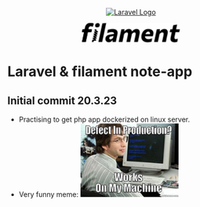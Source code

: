 <p align="center"><a href="https://laravel.com" target="_blank"><img src="https://raw.githubusercontent.com/laravel/art/master/logo-lockup/5%20SVG/2%20CMYK/1%20Full%20Color/laravel-logolockup-cmyk-red.svg" width="400" alt="Laravel Logo"></a></p>
<p align="center"><a href="https://filamentphp.com/" target="_blank"><img src="./public/filament.png" width="200" alt="Filament Logo"></a></p>


# Laravel & filament note-app

## Initial commit 20.3.23

- Practising to get php app dockerized on linux server. 
- Very funny meme: <img src="./public/meme.jpg" width="200" alt="Worked on my machine meme. Very funny.">
